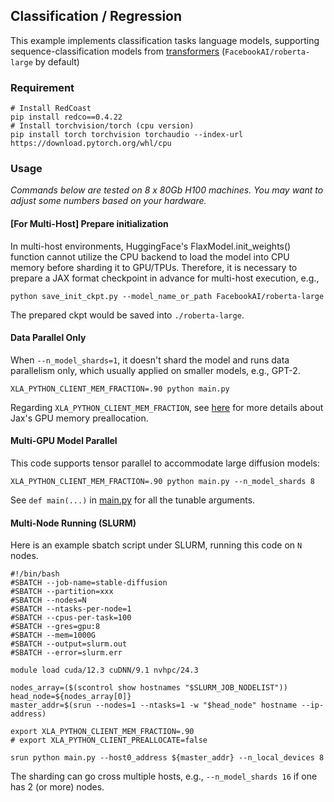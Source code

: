 ## Classification / Regression

This example implements classification tasks language models, supporting sequence-classification models from [transformers](https://github.com/huggingface/transformers) (`FacebookAI/roberta-large` by default)

### Requirement


```shell
# Install RedCoast
pip install redco==0.4.22
# Install torchvision/torch (cpu version)
pip install torch torchvision torchaudio --index-url https://download.pytorch.org/whl/cpu
```

### Usage

*Commands below are tested on 8 x 80Gb H100 machines. You may want to adjust some numbers based on your hardware.*

#### [For Multi-Host] Prepare initialization
In multi-host environments, HuggingFace's FlaxModel.init_weights() function cannot utilize the CPU backend to load the model into CPU memory before sharding it to GPU/TPUs. Therefore, it is necessary to prepare a JAX format checkpoint in advance for multi-host execution,
e.g.,
```
python save_init_ckpt.py --model_name_or_path FacebookAI/roberta-large
```
The prepared ckpt would be saved into `./roberta-large`.


#### Data Parallel Only
When `--n_model_shards=1`, it doesn't shard the model and runs data parallelism only, which usually applied on smaller models, e.g., GPT-2.
```shell
XLA_PYTHON_CLIENT_MEM_FRACTION=.90 python main.py
```
Regarding `XLA_PYTHON_CLIENT_MEM_FRACTION`, see [here](https://jax.readthedocs.io/en/latest/gpu_memory_allocation.html) for more details about Jax's GPU memory preallocation.

#### Multi-GPU Model Parallel
This code supports tensor parallel to accommodate large diffusion models:
```shell
XLA_PYTHON_CLIENT_MEM_FRACTION=.90 python main.py --n_model_shards 8 
```

See `def main(...)` in [main.py](main.py) for all the tunable arguments. 

#### Multi-Node Running (SLURM)

Here is an example sbatch script under SLURM, running this code on `N` nodes.
```
#!/bin/bash
#SBATCH --job-name=stable-diffusion
#SBATCH --partition=xxx
#SBATCH --nodes=N
#SBATCH --ntasks-per-node=1
#SBATCH --cpus-per-task=100
#SBATCH --gres=gpu:8
#SBATCH --mem=1000G
#SBATCH --output=slurm.out
#SBATCH --error=slurm.err

module load cuda/12.3 cuDNN/9.1 nvhpc/24.3

nodes_array=($(scontrol show hostnames "$SLURM_JOB_NODELIST"))
head_node=${nodes_array[0]}
master_addr=$(srun --nodes=1 --ntasks=1 -w "$head_node" hostname --ip-address)

export XLA_PYTHON_CLIENT_MEM_FRACTION=.90
# export XLA_PYTHON_CLIENT_PREALLOCATE=false

srun python main.py --host0_address ${master_addr} --n_local_devices 8 
```

The sharding can go cross multiple hosts, e.g., `--n_model_shards 16` if one has 2 (or more) nodes. 